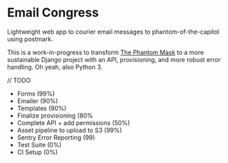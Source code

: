 # Email Congress

Lightweight web app to courier email messages to phantom-of-the-capitol using postmark.

This is a work-in-progress to transform [The Phantom Mask](https://github.com/sunlightlabs/the-phantom-mask) to a more 
sustainable Django project with an API, provisioning, and more robust error handling. Oh yeah, also Python 3.

// TODO

- Forms (99%)
- Emailer (90%)
- Templates (90%)
- Finalize provisioning (80%
- Complete API + add permissions (50%)
- Asset pipeline to upload to S3 (99%)
- Sentry Error Reporting (99)
- Test Suite (0%)
- CI Setup (0%)
